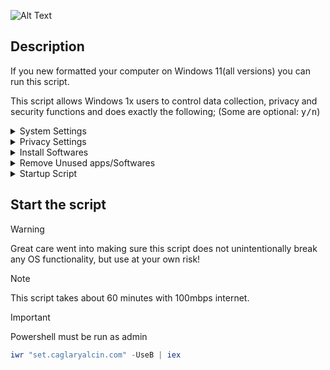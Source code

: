 ![Alt Text](https://github.com/caglaryalcin/caglaryalcin/blob/main/after-format/main.gif)

## Description

If you new formatted your computer on Windows 11(all versions) you can run this script. 

This script allows Windows 1x users to control data collection, privacy and security functions and does exactly the following; (Some are optional: <kbd>y/n</kbd>)

<details><summary>System Settings</summary>&nbsp;
  
![image](https://github.com/user-attachments/assets/df445708-a6eb-4cc0-9a64-fd5983d0a502)
  
- It asks if you want region change to turkey.
- It asks if you want change your hostname.
- It asks if you want disable windows defender.
- It asks if you want date format and keyboard layout
- It asks if you want all folder views in explorer to be selected as "Details" and set to separate

![image](https://github.com/user-attachments/assets/6a5a335f-1ffe-4427-94a0-75d01204668e)

- Ask if you want to add a "startup" task to run at startup (recommended)
- Get the old classic right-click context menu
- Taskbar aligns left
- Disabling gallery folder
- Desktop button in taskbar is enabled
- Disabling sync your settings
- Disabling spotligt
- Disabling toast and apps notifications on lock screen
- Disabling windows media player diagnostics
- Disabling extension of windows search with bing
- Default old photo viewer
- Setting dark mode for applications
- Setting dark mode for system
- Setting control panel view to large icons
- Disabling user interface and device recognition features
- Enabling numlock after startup
- Disabling windows beep sound
- Disabling ipv6 stack
- Disabling virtual ethernet adapters...
- Setting cloud flare dns
- Configuring windows explorer settings
- Expanding for file explorer
- Hiding recycle bin shortcut from desktop
- Disabling hiberfil.sys
- Disabling display and sleep mode timeouts
- Disabling updates for other microsoft products
- Disabling cortana
- Disabling bing search in start menu
- Disabling smartscreen filter
- Disabling sensors
- Disabling tailored experiences
- Disabling xbox features
- Disabling blocking of downloaded files
- Disabling nightly wake-up for automatic maintenance
- Disabling storage sense
- Disabling built-in adobe flash in ie and edge
- Disabling edge preload
- Disabling internet explorer first run wizard
- Disabling windows media player online access
- Disabling action center (notification center)
- Disabling system restore for system drive
- Setting low uac level
- Removing unnecessary tasks
- Enabling clearing of recent files on exit
- Disabling recent files lists
- Disabling search for app in store for unknown extensions
- Hiding 'recently added' list from the start menu
- Stopping and disabling unnecessary services
- Disabling news and interest on taskbar
- Hiding people icon from taskbar
- Hiding taskview icon from taskbar
- Hiding multitaskview icon from taskbar
- Showing small icons in taskbar
- Hiding taskbar search
- Removing chat from taskbar
- Removing widgets from taskbar
- Enabling telnet client
- Unpinning all start menu tiles

</details>

<details><summary>Privacy Settings</summary>&nbsp;

![image](https://github.com/user-attachments/assets/ed4a0085-fe62-4e33-967a-4a3a1ccdd812)

- Disabling telemetry
- Blocking telemetry in host file
- Disabling feedback
- Disabling activity history
- Disabling clipboard history
- Disabling user steps recorder
- Turning off text suggestions for hardware keyboard
- Disabling app launch tracking
- Disabling website access to language list
- Stopping and disabling Connected User Experiences and Telemetry service
- Disabling advertising ID
- Disabling Wi-Fi Sense
- Disabling application suggestions
- Disabling UWP apps background access
- Disabling access to voice activation from UWP apps
- Disabling access to notifications from UWP apps
- Disabling access to account info from UWP apps
- Disabling access to contacts from UWP apps
- Disabling access to calendar from UWP apps
- Disabling access to phone calls from UWP apps
- Disabling access to call history from UWP apps
- Disabling access to email from UWP apps
- Disabling access to tasks from UWP apps
- Disabling access to messaging from UWP apps
- Disabling access to radios from UWP apps
- Disabling access to other devices from UWP apps
- Disabling access to diagnostic information from UWP apps
- Disabling access to libraries and file system from UWP apps
- Disabling UWP apps swap file
- Disabling automatic maps updates
- Disabling windows update automatic restart
- Disabling windows update automatic downloads

</details>
<details><summary>Install Softwares</summary>&nbsp;

![image](https://github.com/user-attachments/assets/048bf752-293e-474e-944d-f15fe9dcecb6)

> 💡It asks if you want to install the following softwares or not. If an error is received while loading packets with chocolatey, it will try to load them with winget.

![image](https://github.com/user-attachments/assets/88b71d2a-3e78-4ecf-aeb8-df98f7952a3d)

- Chrome
- Brave
- Firefox
- Steam
- Epic Games
- HWMonitor
- CrystalDisk Info
- VMware Workstation
- VirtualBox
- Signal
- VSCode (with extensions)
- Notepad
- Windows SDK
- Node.js
- Python
- Git
- AnyDesk
- Terminal
- Speedtest cli
- GitHub
- VLC
- TreeSize
- Total Commander
- Wireshark
- Deluge
- DBeaver
- Cryptomator
- Microsoft Teams
- SteelSeries
- Java
- 7zip
- Lightshot
- Twinkle Tray
- Codec Pack Mega
- Malwarebytes
- Internet Download Manager
- Cloudflare Warp
- OpenRGB
- Tailscale
- WinFsp for Cryptomator
- NVCleanstall
- Nvidia Inspector
- Rufus
- Regshot

</details>

<details><summary>Remove Unused apps/Softwares</summary>&nbsp;

![image](https://github.com/user-attachments/assets/6166868e-7eef-4012-b530-ee6c10eb6674)

- Uninstalling default third party applications
- It asks if you want disable Microsoft Copilot.
- Uninstalling windows media player
- Uninstalling work folders client
- Uninstalling microsoft XPS document writer
- Removing default fax printer
- Uninstalling windows fax and scan services
- Removing 3D folders
- Microsoft edge privacy settings are being adjusted
- It asks if you want remove unnecessary tasks
- It asks if you want uninstall windows onedrive
- It asks if you want uninstall windows edge

</details>

<details><summary>Startup Script</summary>&nbsp;

![image](https://github.com/user-attachments/assets/b2cc1a6e-7354-4f0b-a572-6a181bcd2a43)

> [!TIP]
> This script adds a task named 'startup' to the task scheduler. This task does exactly the following;

> [!IMPORTANT]  
> startup task > This task starts 3 minutes after the computer is turned on, runs again every 3 hours and performs the following operations.

- Time zone is set to Turkey
- Language bar is set to appear in the taskbar
- It does expand for file explorer ribbon
- It does removing stick keys
- f12 is disabled for snipping tool
- It does remove toggle keys
- It does remove unnecessary tasks(update and such) in task scheduler
- It does remove windows defender icon in taskbar
- Disables unnecessary applications that open on connection
- It does remove microsoft edge updates in task scheduler
- It does remove google chrome updates in task scheduler
- It does enable shot desktop button
- Sync windows localtime

> upgrade-packages > This task runs 3 minutes after the computer is turned on and performs the following operations.

- Updates all applications and packages with winget.

</details>

## Start the script
> [!WARNING]  
> Great care went into making sure this script does not unintentionally break any OS functionality, but use at your own risk!

> [!NOTE]  
> This script takes about 60 minutes with 100mbps internet.

> [!IMPORTANT]  
> Powershell must be run as admin

```powershell
iwr "set.caglaryalcin.com" -UseB | iex
```
